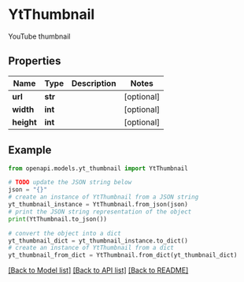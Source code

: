# YtThumbnail

YouTube thumbnail

## Properties

Name | Type | Description | Notes
------------ | ------------- | ------------- | -------------
**url** | **str** |  | [optional] 
**width** | **int** |  | [optional] 
**height** | **int** |  | [optional] 

## Example

```python
from openapi.models.yt_thumbnail import YtThumbnail

# TODO update the JSON string below
json = "{}"
# create an instance of YtThumbnail from a JSON string
yt_thumbnail_instance = YtThumbnail.from_json(json)
# print the JSON string representation of the object
print(YtThumbnail.to_json())

# convert the object into a dict
yt_thumbnail_dict = yt_thumbnail_instance.to_dict()
# create an instance of YtThumbnail from a dict
yt_thumbnail_from_dict = YtThumbnail.from_dict(yt_thumbnail_dict)
```
[[Back to Model list]](../README.md#documentation-for-models) [[Back to API list]](../README.md#documentation-for-api-endpoints) [[Back to README]](../README.md)


